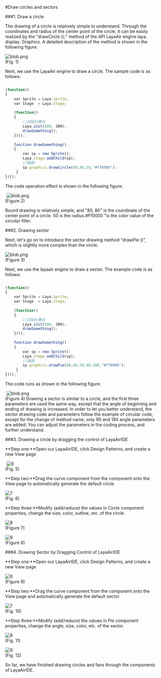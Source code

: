 #Draw circles and sectors



###1. Draw a circle

The drawing of a circle is relatively simple to understand. Through the coordinates and radius of the center point of the circle, it can be easily realized by the "drawCircle ();" method of the API LayaAir engine laya. display. Graphics. A detailed description of the method is shown in the following figure:

​![blob.png](img/1.png)<br/>
(Fig. 1)

Next, we use the LayaAir engine to draw a circle. The sample code is as follows:


```javascript

(function()
{
    var Sprite = Laya.Sprite;
    var Stage  = Laya.Stage;
  
    (function()
    {
        //初始化舞台
        Laya.init(500, 300);
        drawSomething();
    })();
  
    function drawSomething()
    {
        var sp = new Sprite();
        Laya.stage.addChild(sp);
        //画圆
        sp.graphics.drawCircle(80,80,50,"#ff0000");
     }
})();
```


The code operation effect is shown in the following figure:



​	![blob.png](img/2.png)<br/>
(Figure 2)

Round drawing is relatively simple, and "80, 80" is the coordinate of the center point of a circle. 50 is the radius.#Ff0000 "is the color value of the circular filler.



###2. Drawing sector

Next, let's go on to introduce the sector drawing method "drawPie ()", which is slightly more complex than the circle.

​![blob.png](img/3.png)<br/>
(Figure 3)

Next, we use the layaair engine to draw a sector. The example code is as follows:


```javascript

(function()
{
    var Sprite = Laya.Sprite;
    var Stage  = Laya.Stage;
  
    (function()
    {
        //初始化舞台
        Laya.init(500, 300);
        drawSomething();
    })();
  
    function drawSomething()
    {
        var sp = new Sprite();
        Laya.stage.addChild(sp);
        //画圆
        sp.graphics.drawPie(80,80,50,90,180,"#ff0000");
     }
})();
```


The code runs as shown in the following figure:



​	![blob.png](img/4.png)<br/>
(Figure 4)
Drawing a sector is similar to a circle, and the first three parameters are used the same way, except that the angle of beginning and ending of drawing is increased. In order to let you better understand, the sector drawing code and parameters follow the example of circular code, except for the change of method name, only 90 and 180 angle parameters are added. You can adjust the parameters in the coding process, and further understand.



###3. Drawing a circle by dragging the control of LayaAirIDE

**Step one:**Open our LayaAirIDE, click Design Patterns, and create a new View page



​	![6](img/5.png)<br/>
(Fig. 5)

**Step two:**Drag the curve component from the component onto the View page to automatically generate the default circle

​![7](img/6.png)<br/>
(Fig. 6)

**Step three:**Modify (add/reduce) the values in Circle component properties, change the size, color, outline, etc. of the circle.

​![8](img/7.png)<br/>
(Figure 7)

​![9](img/8.png)<br/>
(Figure 8)



###4. Drawing Sector by Dragging Control of LayaAirIDE

**Step one:**Open our LayaAirIDE, click Design Patterns, and create a new View page

​![6](img/5.png)<br/>
(Figure 9)

**Step two:**Drag the curve component from the component onto the View page and automatically generate the default sector

​![7](img/9.png)<br/>
(Fig. 10)

**Step three:**Modify (add/reduce) the values in Pie component properties, change the angle, size, color, etc. of the sector.

​![8](img/10.png)<br/>
(Fig. 11)

​![9](img/11.png)<br/>
(Fig. 12)

So far, we have finished drawing circles and fans through the components of LayaAirIDE.